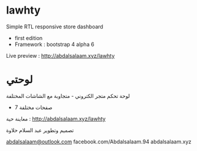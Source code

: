 # lawhty
Simple RTL responsive store dashboard
 * first edition
 * Framework : bootstrap 4 alpha 6
 
Live preview : http://abdalsalaam.xyz/lawhty


# لوحتي
لوحة تحكم متجر الكتروني - متجاوبة مع الشاشات المختلفة
* 7 صفحات مختلفة



معاينة حية : http://abdalsalaam.xyz/lawhty


تصميم وتطوير عبد السلام حلاوة

abdalsalaam@outlook.com
facebook.com/Abdalsalaam.94
abdalsalaam.xyz